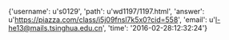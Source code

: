 {'username': u's0129', 'path': u'wd1197/1197.html', 'answer': u'https://piazza.com/class/i5j09fnsl7k5x0?cid=558', 'email': u'l-he13@mails.tsinghua.edu.cn', 'time': '2016-02-28:12:32:24'}